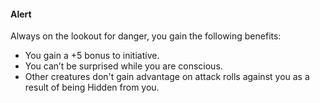#### Alert

Always on the lookout for danger, you gain the following benefits:

-   You gain a +5 bonus to initiative.
-   You can’t be surprised while you are conscious.
-   Other creatures don't gain advantage on attack rolls against you as a result of being Hidden from you.